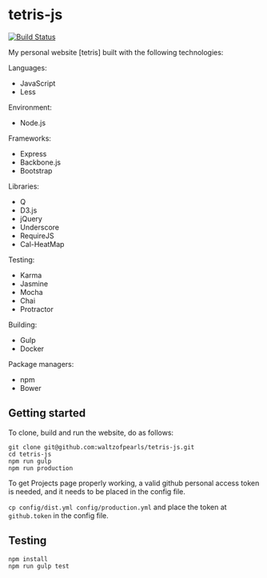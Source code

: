 # tetris-js

[![Build Status](https://travis-ci.org/waltzofpearls/tetris-js.svg)](https://travis-ci.org/waltzofpearls/tetris-js)

My personal website [tetris] built with the following technologies:

Languages:

* JavaScript
* Less

Environment:

* Node.js

Frameworks:

* Express
* Backbone.js
* Bootstrap

Libraries:

* Q
* D3.js
* jQuery
* Underscore
* RequireJS
* Cal-HeatMap

Testing:

* Karma
* Jasmine
* Mocha
* Chai
* Protractor

Building:

* Gulp
* Docker

Package managers:

* npm
* Bower

## Getting started

To clone, build and run the website, do as follows:

```
git clone git@github.com:waltzofpearls/tetris-js.git
cd tetris-js
npm run gulp
npm run production
```

To get Projects page properly working, a valid github personal access token
is needed, and it needs to be placed in the config file.

`cp config/dist.yml config/production.yml` and place the token at `github.token`
in the config file.

## Testing

```
npm install
npm run gulp test
```

